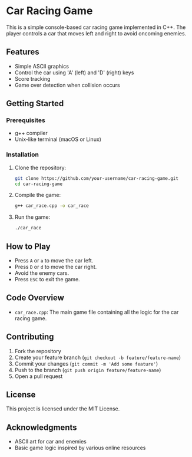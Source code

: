 # Car Racing Game

This is a simple console-based car racing game implemented in C++. The player controls a car that moves left and right to avoid oncoming enemies.

## Features

- Simple ASCII graphics
- Control the car using 'A' (left) and 'D' (right) keys
- Score tracking
- Game over detection when collision occurs

## Getting Started

### Prerequisites

- g++ compiler
- Unix-like terminal (macOS or Linux)

### Installation

1. Clone the repository:

    ```sh
    git clone https://github.com/your-username/car-racing-game.git
    cd car-racing-game
    ```

2. Compile the game:

    ```sh
    g++ car_race.cpp -o car_race
    ```

3. Run the game:

    ```sh
    ./car_race
    ```

## How to Play

- Press `A` or `a` to move the car left.
- Press `D` or `d` to move the car right.
- Avoid the enemy cars.
- Press `ESC` to exit the game.

## Code Overview

- `car_race.cpp`: The main game file containing all the logic for the car racing game.

## Contributing

1. Fork the repository
2. Create your feature branch (`git checkout -b feature/feature-name`)
3. Commit your changes (`git commit -m 'Add some feature'`)
4. Push to the branch (`git push origin feature/feature-name`)
5. Open a pull request

## License

This project is licensed under the MIT License.

## Acknowledgments

- ASCII art for car and enemies
- Basic game logic inspired by various online resources

